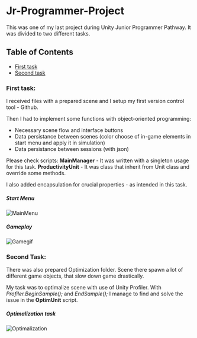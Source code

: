 # **Jr-Programmer-Project**

This was one of my last project during Unity Junior Programmer Pathway. It was divided to two different tasks.

## Table of Contents
 * [First task](https://github.com/Minal06/Jr-Programmer-Project/blob/main/README.md#first-task)
 * [Second task](https://github.com/Minal06/Jr-Programmer-Project/blob/main/README.md#second-task)

### First task:

I received files with a prepared scene and I setup my first version control tool - Github.

Then I had to implement some functions with object-oriented programming:
- Necessary scene flow and interface buttons
- Data persistance between scenes (color choose of in-game elements in start menu and apply it in  simulation)
- Data persistance between sessions (with json)

Please check scripts:
 **MainManager** - It was written with a singleton usage for this task. 
 **ProductivityUnit** - It was class that inherit from Unit class and override some methods.

I also added encapsulation for crucial properties - as intended in this task.

##### Start Menu
![MainMenu](https://user-images.githubusercontent.com/94176489/177878076-94b2a31f-f645-45f6-80b3-ffda910722e6.jpg)

##### Gameplay
![Gamegif](https://user-images.githubusercontent.com/94176489/177879000-f9cd64e4-6f65-45ab-ac61-489ec014c894.gif)

### Second Task:

There was also prepared Optimization folder. Scene there spawn a lot of different game objects, that slow down game drastically.

My task was to optimalize scene with use of Unity Profiler.
With *Profiler.BeginSample();* and *EndSample();* I manage to find and solve the issue in the **OptimUnit** script.

##### Optimalization task
![Optimalization](https://user-images.githubusercontent.com/94176489/177877824-f5b20e70-a271-4342-acd7-fa1c23539a53.gif)



